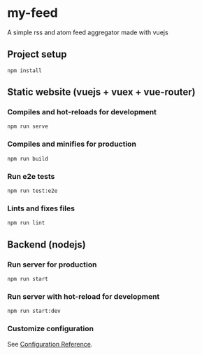 # my-feed

A simple rss and atom feed aggregator made with vuejs

## Project setup
```
npm install
```

## Static website (vuejs + vuex + vue-router)

### Compiles and hot-reloads for development
```
npm run serve
```

### Compiles and minifies for production
```
npm run build
```

### Run e2e tests
```
npm run test:e2e
```

### Lints and fixes files
```
npm run lint
```

## Backend (nodejs)

### Run server for production
```
npm run start
```

### Run server with hot-reload for development
```
npm run start:dev
```

### Customize configuration
See [Configuration Reference](https://cli.vuejs.org/config/).
